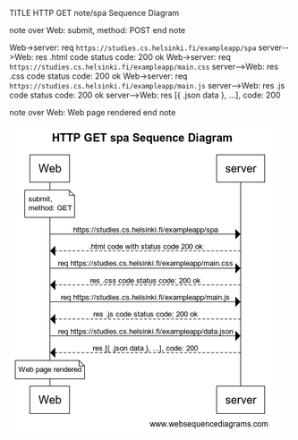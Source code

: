 TITLE HTTP GET note/spa Sequence Diagram

note over Web:
submit,
method: POST
end note

Web->server: req `https://studies.cs.helsinki.fi/exampleapp/spa`
server-->Web: res .html code status code: 200 ok
Web->server: req `https://studies.cs.helsinki.fi/exampleapp/main.css`
server-->Web: res .css code status code: 200 ok
Web->server:  req `https://studies.cs.helsinki.fi/exampleapp/main.js`
server-->Web: res .js code status code: 200 ok
server-->Web: res [{ .json data }, ...], code: 200

note over Web:
Web page rendered
end note

![ex5-image](./img/exercise5.png)
